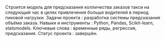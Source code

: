 Строится модель для предсказания колличества заказов такси
на следующий час в целях привлечения больше водителей
в период пиковой нагрузки. 
Задачи проекта : разработка системы предсказания объёма
заказа.
Навыки и инструменты : Python, Pandas, Scikit-learn, statsmodels.
Ключевые слова : временные ряды, регрессия, предсказания.
Статус проекта : завершён.
